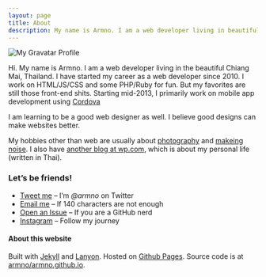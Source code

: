```yaml
---
layout: page
title: About
description: My name is Armno. I am a web developer living in beautiful Chiang Mai, Thailand. I started my career as a web developer since 2010. I work on HTML/JS/CSS/PHP and some Ruby for fun.
---
```


![My Gravatar Profile](http://www.gravatar.com/avatar/2b94fcf4614d1a468cc00c21612fea46?s=150)

Hi. My name is Armno. I am a web developer living in the beautiful Chiang Mai, Thailand. I have started my career as a web developer since 2010. I work on HTML/JS/CSS and some PHP/Ruby for fun. But my favorites are still those front-end shits. Starting mid-2013, I primarily work on mobile app development using [Cordova](http://cordova.io)

I am learning to be a good web designer as well. I believe good designs can make websites better.

My hobbies other than web are usually about [photography](http://www.flickr.com/photos/armno) and [makeing noise](https://soundcloud.com/armno). I also have [another blog at wp.com](http://ahmalive.wordpress.com), which is about my personal life (written in Thai).

### Let&rsquo;s be friends!

- [Tweet me](https://twitter.com/armno) &ndash; I&rsquo;m _@armno_ on Twitter
- [Email me](mailto:monkeyarmno@gmail.com) &ndash; If 140 characters are not enough
- [Open an Issue](https://github.com/armno/armno/issues/new) &ndash; If you are a GitHub nerd
- [Instagram](http://instagram.com/armno) &ndash; Follow my journey

#### About this website

Built with [Jekyll](http://jekyllrb.com) and [Lanyon](http://lanyon.getpoole.com/). Hosted on [Github Pages](http://pages.github.com). Source code is at [armno/armno.github.io](https://github.com/armno/armno.github.io).
